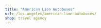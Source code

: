 ```yaml
---
title: "American Lion Autobuses"
url: /los-angeles/american-lion-autobuses/
shop: travel agency
---
```

